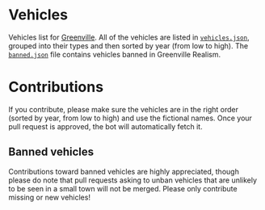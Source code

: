 # Vehicles

Vehicles list for [Greenville](https://www.roblox.com/games/891852901/INTERACTIVE-HOUSES-16-CARS-MORE-Greenville). All of the vehicles are listed in [`vehicles.json`](https://github.com/greenvillerealism/vehicles/blob/main/vehicles.json), grouped into their types and then sorted by year (from low to high). The [`banned.json`](https://github.com/greenvillerealism/vehicles/blob/main/banned.json) file contains vehicles banned in Greenville Realism.

# Contributions

If you contribute, please make sure the vehicles are in the right order (sorted by year, from low to high) and use the fictional names. Once your pull request is approved, the bot will automatically fetch it.

## Banned vehicles

Contributions toward banned vehicles are highly appreciated, though please do note that pull requests asking to unban vehicles that are unlikely to be seen in a small town will not be merged. Please only contribute missing or new vehicles!